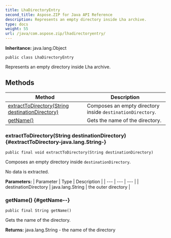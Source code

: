 ```yaml
---
title: LhaDirectoryEntry
second_title: Aspose.ZIP for Java API Reference
description: Represents an empty directory inside Lha archive.
type: docs
weight: 55
url: /java/com.aspose.zip/lhadirectoryentry/
---
```


**Inheritance:**
java.lang.Object
```
public class LhaDirectoryEntry
```

Represents an empty directory inside Lha archive.
## Methods

| Method | Description |
| --- | --- |
| [extractToDirectory(String destinationDirectory)](#extractToDirectory-java.lang.String-) | Composes an empty directory inside `destinationDirectory`. |
| [getName()](#getName--) | Gets the name of the directory. |
### extractToDirectory(String destinationDirectory) {#extractToDirectory-java.lang.String-}
```
public final void extractToDirectory(String destinationDirectory)
```


Composes an empty directory inside `destinationDirectory`.

No data is extracted.

**Parameters:**
| Parameter | Type | Description |
| --- | --- | --- |
| destinationDirectory | java.lang.String | the outer directory |

### getName() {#getName--}
```
public final String getName()
```


Gets the name of the directory.

**Returns:**
java.lang.String - the name of the directory
